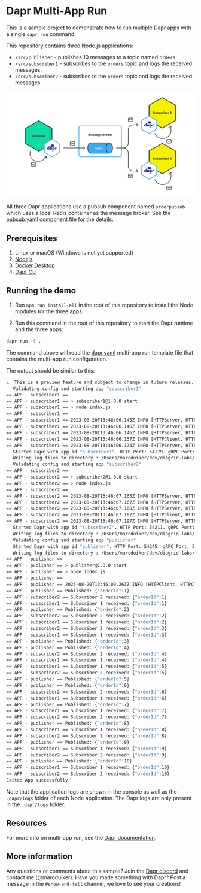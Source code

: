# Dapr Multi-App Run

This is a sample project to demonstrate how to run multiple Dapr apps with a single `dapr run` command.

This repository contains three Node.js applications:

- `/src/publisher` - publishes 10 messages to a topic named `orders`.
- `/src/subscriber1` - subscribes to the `orders` topic and logs the received messages.
- `/src/subscriber2` - subscribes to the `orders` topic and logs the received messages.

![Dap publish/subscribe](./media/dapr-pubsub.png)

All three Dapr applications use a pubsub component named `orderpubsub` which uses a local Redis container as the message broker. See the [pubsub.yaml](./resources/pubsub.yaml) component file for the details.

## Prerequisites

1. Linux or macOS (Windows is not yet supported)
2. [Nodejs](https://nodejs.org/en/download)
3. [Docker Desktop](https://www.docker.com/products/docker-desktop/)
4. [Dapr CLI](https://docs.dapr.io/getting-started/install-dapr-cli/)

## Running the demo

1. Run `npm run install-all` in the root of this repository to install the Node modules for the three apps.

2. Run this command in the root of this repository to start the Dapr runtime and the three apps:

```bash
dapr run -f .
```

The command above will read the [dapr.yaml](./dapr.yaml) multi-app run template file that contains the multi-app run configuration.

The output should be similar to this:

```bash
⚠  This is a preview feature and subject to change in future releases.
ℹ️  Validating config and starting app "subscriber1"
== APP - subscriber1 == 
== APP - subscriber1 == > subscriber1@1.0.0 start
== APP - subscriber1 == > node index.js
== APP - subscriber1 == 
== APP - subscriber1 == 2023-08-20T13:46:06.145Z INFO [HTTPServer, HTTPServerImpl] [Topic = orders] Registered Subscription with routes: default
== APP - subscriber1 == 2023-08-20T13:46:06.146Z INFO [HTTPServer, HTTPServer] Listening on 5101
== APP - subscriber1 == 2023-08-20T13:46:06.146Z INFO [HTTPServer, HTTPServer] Registering 1 PubSub Subscriptions
== APP - subscriber1 == 2023-08-20T13:46:06.157Z INFO [HTTPClient, HTTPClient] Sidecar Started
== APP - subscriber1 == 2023-08-20T13:46:06.174Z INFO [HTTPServer, HTTPServer] Registered 1 PubSub Subscriptions
ℹ️  Started Dapr with app id "subscriber1". HTTP Port: 54179. gRPC Port: 54180
ℹ️  Writing log files to directory : /Users/marcduiker/dev/diagrid-labs/multi-app-run/src/subscriber1/.dapr/logs
ℹ️  Validating config and starting app "subscriber2"
== APP - subscriber2 == 
== APP - subscriber2 == > subscriber2@1.0.0 start
== APP - subscriber2 == > node index.js
== APP - subscriber2 == 
== APP - subscriber2 == 2023-08-20T13:46:07.165Z INFO [HTTPServer, HTTPServerImpl] [Topic = orders] Registered Subscription with routes: default
== APP - subscriber2 == 2023-08-20T13:46:07.167Z INFO [HTTPServer, HTTPServer] Listening on 5102
== APP - subscriber2 == 2023-08-20T13:46:07.168Z INFO [HTTPServer, HTTPServer] Registering 1 PubSub Subscriptions
== APP - subscriber2 == 2023-08-20T13:46:07.182Z INFO [HTTPClient, HTTPClient] Sidecar Started
== APP - subscriber2 == 2023-08-20T13:46:07.197Z INFO [HTTPServer, HTTPServer] Registered 1 PubSub Subscriptions
ℹ️  Started Dapr with app id "subscriber2". HTTP Port: 54211. gRPC Port: 54212
ℹ️  Writing log files to directory : /Users/marcduiker/dev/diagrid-labs/multi-app-run/src/subscriber2/.dapr/logs
ℹ️  Validating config and starting app "publisher"
ℹ️  Started Dapr with app id "publisher". HTTP Port: 54245. gRPC Port: 54246
ℹ️  Writing log files to directory : /Users/marcduiker/dev/diagrid-labs/multi-app-run/src/publisher/.dapr/logs
== APP - publisher == 
== APP - publisher == > publisher@1.0.0 start
== APP - publisher == > node index.js
== APP - publisher == 
== APP - publisher == 2023-08-20T13:46:09.263Z INFO [HTTPClient, HTTPClient] Sidecar Started
== APP - publisher == Published: {"orderId":1}
== APP - subscriber2 == Subscriber 2 received: {"orderId":1}
== APP - subscriber1 == Subscriber 1 received: {"orderId":1}
== APP - publisher == Published: {"orderId":2}
== APP - subscriber2 == Subscriber 2 received: {"orderId":2}
== APP - subscriber1 == Subscriber 1 received: {"orderId":2}
== APP - subscriber2 == Subscriber 2 received: {"orderId":3}
== APP - subscriber1 == Subscriber 1 received: {"orderId":3}
== APP - publisher == Published: {"orderId":3}
== APP - publisher == Published: {"orderId":4}
== APP - subscriber2 == Subscriber 2 received: {"orderId":4}
== APP - subscriber1 == Subscriber 1 received: {"orderId":4}
== APP - subscriber1 == Subscriber 1 received: {"orderId":5}
== APP - subscriber2 == Subscriber 2 received: {"orderId":5}
== APP - publisher == Published: {"orderId":5}
== APP - publisher == Published: {"orderId":6}
== APP - subscriber2 == Subscriber 2 received: {"orderId":6}
== APP - subscriber1 == Subscriber 1 received: {"orderId":6}
== APP - publisher == Published: {"orderId":7}
== APP - subscriber1 == Subscriber 1 received: {"orderId":7}
== APP - subscriber2 == Subscriber 2 received: {"orderId":7}
== APP - publisher == Published: {"orderId":8}
== APP - subscriber1 == Subscriber 1 received: {"orderId":8}
== APP - subscriber2 == Subscriber 2 received: {"orderId":8}
== APP - publisher == Published: {"orderId":9}
== APP - subscriber1 == Subscriber 1 received: {"orderId":9}
== APP - subscriber2 == Subscriber 2 received: {"orderId":9}
== APP - publisher == Published: {"orderId":10}
== APP - subscriber1 == Subscriber 1 received: {"orderId":10}
== APP - subscriber2 == Subscriber 2 received: {"orderId":10}
Exited App successfully
```

Note that the application logs are shown in the console as well as the `.dapr/logs` folder of each Node application. The Dapr logs are only present in the `.dapr/logs` folder.

## Resources

For more info on multi-app run, see the [Dapr documentation](https://docs.dapr.io/developing-applications/local-development/multi-app-dapr-run/).

## More information

Any questions or comments about this sample? Join the [Dapr discord](https://bit.ly/dapr-discord) and contact me (@marcduiker).
Have you made something with Dapr? Post a message in the `#show-and-tell` channel, we love to see your creations!

